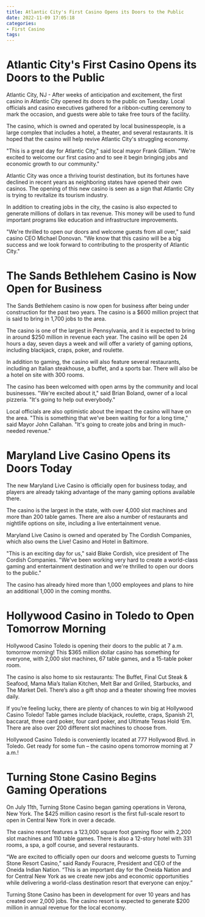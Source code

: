 ```yaml
---
title: Atlantic City's First Casino Opens its Doors to the Public
date: 2022-11-09 17:05:18
categories:
- First Casino
tags:
---
```



#  Atlantic City's First Casino Opens its Doors to the Public

Atlantic City, NJ - After weeks of anticipation and excitement, the first casino in Atlantic City opened its doors to the public on Tuesday. Local officials and casino executives gathered for a ribbon-cutting ceremony to mark the occasion, and guests were able to take free tours of the facility.

The casino, which is owned and operated by local businesspeople, is a large complex that includes a hotel, a theater, and several restaurants. It is hoped that the casino will help revive Atlantic City's struggling economy.

"This is a great day for Atlantic City," said local mayor Frank Gilliam. "We're excited to welcome our first casino and to see it begin bringing jobs and economic growth to our community."

Atlantic City was once a thriving tourist destination, but its fortunes have declined in recent years as neighboring states have opened their own casinos. The opening of this new casino is seen as a sign that Atlantic City is trying to revitalize its tourism industry.

In addition to creating jobs in the city, the casino is also expected to generate millions of dollars in tax revenue. This money will be used to fund important programs like education and infrastructure improvements.

"We're thrilled to open our doors and welcome guests from all over," said casino CEO Michael Donovan. "We know that this casino will be a big success and we look forward to contributing to the prosperity of Atlantic City."

#  The Sands Bethlehem Casino is Now Open for Business

The Sands Bethlehem casino is now open for business after being under construction for the past two years. The casino is a $600 million project that is said to bring in 1,700 jobs to the area.

The casino is one of the largest in Pennsylvania, and it is expected to bring in around $250 million in revenue each year. The casino will be open 24 hours a day, seven days a week and will offer a variety of gaming options, including blackjack, craps, poker, and roulette.

In addition to gaming, the casino will also feature several restaurants, including an Italian steakhouse, a buffet, and a sports bar. There will also be a hotel on site with 300 rooms.

The casino has been welcomed with open arms by the community and local businesses. "We're excited about it," said Brian Boland, owner of a local pizzeria. "It's going to help out everybody."

Local officials are also optimistic about the impact the casino will have on the area. "This is something that we've been waiting for for a long time," said Mayor John Callahan. "It's going to create jobs and bring in much-needed revenue."

#  Maryland Live Casino Opens its Doors Today

The new Maryland Live Casino is officially open for business today, and players are already taking advantage of the many gaming options available there.

The casino is the largest in the state, with over 4,000 slot machines and more than 200 table games. There are also a number of restaurants and nightlife options on site, including a live entertainment venue.

Maryland Live Casino is owned and operated by The Cordish Companies, which also owns the Live! Casino and Hotel in Baltimore.

"This is an exciting day for us," said Blake Cordish, vice president of The Cordish Companies. "We've been working very hard to create a world-class gaming and entertainment destination and we're thrilled to open our doors to the public."

The casino has already hired more than 1,000 employees and plans to hire an additional 1,000 in the coming months.

#  Hollywood Casino in Toledo to Open Tomorrow Morning

Hollywood Casino Toledo is opening their doors to the public at 7 a.m. tomorrow morning! This $365 million dollar casino has something for everyone, with 2,000 slot machines, 67 table games, and a 15-table poker room.

The casino is also home to six restaurants: The Buffet, Final Cut Steak & Seafood, Mama Mia’s Italian Kitchen, Melt Bar and Grilled, Starbucks, and The Market Deli. There’s also a gift shop and a theater showing free movies daily.

If you’re feeling lucky, there are plenty of chances to win big at Hollywood Casino Toledo! Table games include blackjack, roulette, craps, Spanish 21, baccarat, three card poker, four card poker, and Ultimate Texas Hold ‘Em. There are also over 200 different slot machines to choose from.

Hollywood Casino Toledo is conveniently located at 777 Hollywood Blvd. in Toledo. Get ready for some fun – the casino opens tomorrow morning at 7 a.m.!

#  Turning Stone Casino Begins Gaming Operations

On July 11th, Turning Stone Casino began gaming operations in Verona, New York. The $425 million casino resort is the first full-scale resort to open in Central New York in over a decade.

The casino resort features a 123,000 square foot gaming floor with 2,200 slot machines and 110 table games. There is also a 12-story hotel with 331 rooms, a spa, a golf course, and several restaurants.

“We are excited to officially open our doors and welcome guests to Turning Stone Resort Casino,” said Randy Fouracre, President and CEO of the Oneida Indian Nation. “This is an important day for the Oneida Nation and for Central New York as we create new jobs and economic opportunities while delivering a world-class destination resort that everyone can enjoy.”

Turning Stone Casino has been in development for over 10 years and has created over 2,000 jobs. The casino resort is expected to generate $200 million in annual revenue for the local economy.